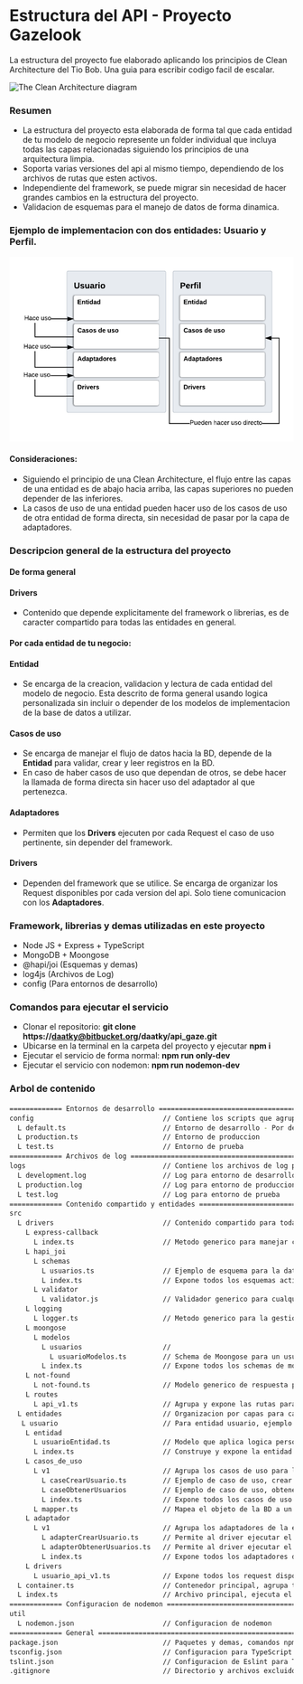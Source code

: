 # Estructura del API - Proyecto Gazelook

La estructura del proyecto fue elaborado aplicando los principios de Clean Architecture del Tio Bob. Una guia para escribir codigo facil de escalar.

![The Clean Architecture diagram](https://blog.cleancoder.com/uncle-bob/images/2012-08-13-the-clean-architecture/CleanArchitecture.jpg)

### Resumen

- La estructura del proyecto esta elaborada de forma tal que cada entidad de tu modelo de negocio represente un folder individual que incluya todas las capas relacionadas siguiendo los principios de una arquitectura limpia.
- Soporta varias versiones del api al mismo tiempo, dependiendo de los archivos de rutas que esten activos.
- Independiente del framework, se puede migrar sin necesidad de hacer grandes cambios en la estructura del proyecto.
- Validacion de esquemas para el manejo de datos de forma dinamica.

### Ejemplo de implementacion con dos entidades: Usuario y Perfil.

![Screenshot](diagrama.png)

#### Consideraciones:

- Siguiendo el principio de una Clean Architecture, el flujo entre las capas de una entidad es de abajo hacia arriba, las capas superiores no pueden depender de las inferiores.
- La casos de uso de una entidad pueden hacer uso de los casos de uso de otra entidad de forma directa, sin necesidad de pasar por la capa de adaptadores.

### Descripcion general de la estructura del proyecto

#### De forma general

#### **Drivers**
- Contenido que depende explicitamente del framework o librerias, es de caracter compartido para todas las entidades en general.

#### Por cada entidad de tu negocio:

#### **Entidad**
- Se encarga de la creacion, validacion y lectura de cada entidad del modelo de negocio. Esta descrito de forma general usando logica personalizada sin incluir o depender de los modelos de implementacion de la base de datos a utilizar.
#### **Casos de uso**
- Se encarga de manejar el flujo de datos hacia la BD, depende de la **Entidad** para validar, crear y leer registros en la BD.
- En caso de haber casos de uso que dependan de otros, se debe hacer la llamada de forma directa sin hacer uso del adaptador al que pertenezca.
#### **Adaptadores**
- Permiten que los **Drivers** ejecuten por cada Request el caso de uso pertinente, sin depender del framework.
#### **Drivers**
- Dependen del framework que se utilice. Se encarga de organizar los Request disponibles por cada version del api. Solo tiene comunicacion con los **Adaptadores**.

### Framework, librerias y demas utilizadas en este proyecto

- Node JS + Express + TypeScript
- MongoDB + Moongose
- @hapi/joi (Esquemas y demas)
- log4js (Archivos de Log)
- config (Para entornos de desarrollo)

### Comandos para ejecutar el servicio

- Clonar el repositorio: **git clone https://daatky@bitbucket.org/daatky/api_gaze.git**
- Ubicarse en la terminal en la carpeta del proyecto y ejecutar **npm i**
- Ejecutar el servicio de forma normal: **npm run only-dev**
- Ejecutar el servicio con nodemon: **npm run nodemon-dev**

### Arbol de contenido
```bash
============= Entornos de desarrollo ======================================================================================================
config                                // Contiene los scripts que agrupan las variables para cada entorno
  L default.ts                        // Entorno de desarrollo - Por defecto
  L production.ts                     // Entorno de produccion
  L test.ts                           // Entorno de prueba
============= Archivos de log =============================================================================================================
logs                                  // Contiene los archivos de log para cada entorno
  L development.log                   // Log para entorno de desarrollo
  L production.log                    // Log para entorno de produccion
  L test.log                          // Log para entorno de prueba
============= Contenido compartido y entidades ============================================================================================
src                       
  L drivers                           // Contenido compartido para todas las entidades
    L express-callback    
      L index.ts                      // Metodo generico para manejar cada request que llegue al API.
    L hapi_joi            
      L schemas
        L usuarios.ts                 // Ejemplo de esquema para la data de acceso de un usuario
        L index.ts                    // Expone todos los esquemas activos
      L validator
        L validator.js                // Validador generico para cualquier esquema
    L logging
      L logger.ts                     // Metodo generico para la gestion de los archivos de log
    L moongose
      L modelos
        L usuarios                    // 
          L usuarioModelos.ts         // Schema de Moongose para un usuario
        L index.ts                    // Expone todos los schemas de moongose
    L not-found
      L not-found.ts                  // Modelo generico de respuesta para una request no existente
    L routes
      L api_v1.ts                     // Agrupa y expone las rutas para la v1 del api, cada version implica un archivo diferente
  L entidades                         // Organizacion por capas para cada entidad
   L usuario                          // Para entidad usuario, ejemplo de referencia
    L entidad
      L usuarioEntidad.ts             // Modelo que aplica logica personal, no tiene dependencias pero si injecciones
      L index.ts                      // Construye y expone la entidad a las demas capas
    L casos_de_uso
      L v1                            // Agrupa los casos de uso para la entidad usuario de la v1 del api
        L caseCrearUsuario.ts         // Ejemplo de caso de uso, crear usuario
        L caseObtenerUsuarios         // Ejemplo de caso de uso, obtener todos los usuarios
        L index.ts                    // Expone todos los casos de uso de la entidad usuario a las demas capas y entidades
      L mapper.ts                     // Mapea el objeto de la BD a un JSON
    L adaptador
      L v1                            // Agrupa los adaptadores de la entidad usuario de la v1 del api
        L adapterCrearUsuario.ts      // Permite al driver ejecutar el caso de uso de ejemplo: crear usuario
        L adapterObtenerUsuarios.ts   // Permite al driver ejecutar el caso de uso de ejemplo: obtener usuarios
        L index.ts                    // Expone todos los adaptadores de la entidad usuario de la v1 del api
    L drivers
      L usuario_api_v1.ts             // Expone todos los request disponibles en la v1 del api para la entidad usuario
  L container.ts                      // Contenedor principal, agrupa todos los requerimientos para levantar el servicio
  L index.ts                          // Archivo principal, ejecuta el servicio
============= Configuracion de nodemon ====================================================================================================
util
  L nodemon.json                      // Configuracion de nodemon
============= General =====================================================================================================================
package.json                          // Paquetes y demas, comandos npm para correr el servicio, para hacer build y demas
tsconfig.json                         // Configuracion para TypeScript
tslint.json                           // Configuracion de Eslint para TypeScript
.gitignore                            // Directorio y archivos excluidos del repositorio del proyecto
```